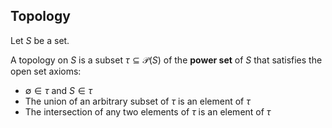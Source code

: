## Topology

Let $S$ be a set.

A topology on $S$ is a subset $\tau \subseteq \mathcal{P}(S)$ of the **power set** of $S$ that satisfies the open set axioms:

* $\emptyset \in \tau$ and $S \in \tau$
* The union of an arbitrary subset of $\tau$ is an element of $\tau$
* The intersection of any two elements of $\tau$ is an element of $\tau$